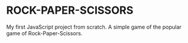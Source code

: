 # ROCK-PAPER-SCISSORS
My first JavaScript project from scratch. A simple game of the popular game of Rock-Paper-Scissors.
